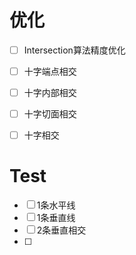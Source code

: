 # 优化
- [ ] Intersection算法精度优化
- [ ] 十字端点相交
- [ ] 十字内部相交
- [ ] 十字切面相交
- [ ] 十字相交



# Test
- [ ] 1条水平线
- [ ] 1条垂直线
- [ ] 2条垂直相交
- [ ] 
